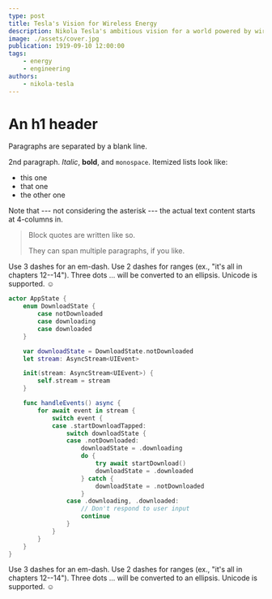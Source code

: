 ```yaml
---
type: post
title: Tesla's Vision for Wireless Energy
description: Nikola Tesla's ambitious vision for a world powered by wireless energy.
image: ./assets/cover.jpg
publication: 1919-09-10 12:00:00
tags: 
    - energy
    - engineering
authors: 
    - nikola-tesla
---
```




# An h1 header

Paragraphs are separated by a blank line.

2nd paragraph. *Italic*, **bold**, and `monospace`. Itemized lists look like:

  * this one
  * that one
  * the other one

Note that --- not considering the asterisk --- the actual text content starts at 4-columns in.

> Block quotes are
> written like so.
>
> They can span multiple paragraphs,
> if you like.

Use 3 dashes for an em-dash. Use 2 dashes for ranges (ex., "it's all in chapters 12--14"). Three dots ... will be converted to an ellipsis. Unicode is supported. ☺

```swift
actor AppState {
    enum DownloadState {
        case notDownloaded
        case downloading
        case downloaded
    }

    var downloadState = DownloadState.notDownloaded
    let stream: AsyncStream<UIEvent>

    init(stream: AsyncStream<UIEvent>) {
        self.stream = stream
    }

    func handleEvents() async {
        for await event in stream {
            switch event {
            case .startDownloadTapped:
                switch downloadState {
                case .notDownloaded:
                    downloadState = .downloading
                    do {
                        try await startDownload()
                        downloadState = .downloaded
                    } catch {
                        downloadState = .notDownloaded
                    }
                case .downloading, .downloaded:
                    // Don't respond to user input
                    continue
                }
            }
        }
    }
}
```

Use 3 dashes for an em-dash. Use 2 dashes for ranges (ex., "it's all in chapters 12--14"). Three dots ... will be converted to an ellipsis. Unicode is supported. ☺
